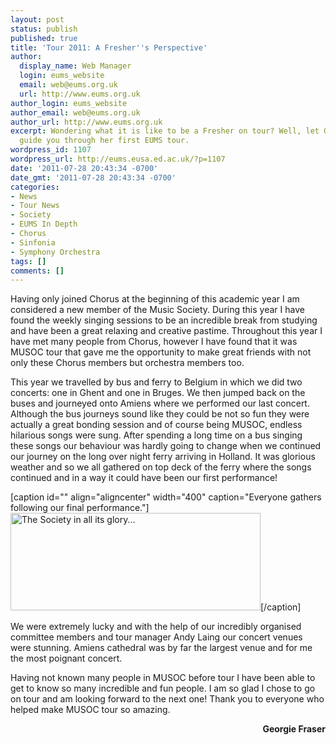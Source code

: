 ```yaml
---
layout: post
status: publish
published: true
title: 'Tour 2011: A Fresher''s Perspective'
author:
  display_name: Web Manager
  login: eums_website
  email: web@eums.org.uk
  url: http://www.eums.org.uk
author_login: eums_website
author_email: web@eums.org.uk
author_url: http://www.eums.org.uk
excerpt: Wondering what it is like to be a Fresher on tour? Well, let Georgie Fraser
  guide you through her first EUMS tour.
wordpress_id: 1107
wordpress_url: http://eums.eusa.ed.ac.uk/?p=1107
date: '2011-07-28 20:43:34 -0700'
date_gmt: '2011-07-28 20:43:34 -0700'
categories:
- News
- Tour News
- Society
- EUMS In Depth
- Chorus
- Sinfonia
- Symphony Orchestra
tags: []
comments: []
---
```

<p>Having only joined Chorus at the beginning of this academic year I am considered a new member of the Music Society.  During this year I have found the weekly singing sessions to be an incredible break from studying and have been a great relaxing and creative pastime. Throughout this year I have met many people from Chorus, however I have found that it was MUSOC tour that gave me the opportunity to make great friends with not only these Chorus members but orchestra members too.</p></p>
<p>This year we travelled by bus and ferry to Belgium in which we did two concerts: one in Ghent and one in Bruges. We then jumped back on the buses and journeyed onto Amiens where we performed our last concert. Although the bus journeys sound like they could be not so fun they were actually a great bonding session and of course being MUSOC, endless hilarious songs were sung. After spending a long time on a bus singing these songs our behaviour was hardly going to change when we continued our journey on the long over night ferry arriving in Holland.  It was glorious weather and so we all gathered on top deck of the ferry where the songs continued and in a way it could have been our first performance!</p></p>
<p>[caption id="" align="aligncenter" width="400" caption="Everyone gathers following our final performance."]<a href="http://eums.eusa.ed.ac.uk/wp-content/uploads/images/h500/tours/society2011_09.jpg"><img class="   " title="EUMS gathers in Amiens" src="http://eums.eusa.ed.ac.uk/wp-content/uploads/images/h500/tours/society2011_09.jpg" alt="The Society in all its glory..." width="400" height="156" /></a>[/caption]</p>
<p>We were extremely lucky and with the help of our incredibly organised committee members and tour manager Andy Laing our concert venues were stunning. Amiens cathedral was by far the largest venue and for me the most poignant concert.</p></p>
<p>Having not known many people in MUSOC before tour I have been able to get to know so many incredible and fun people. I am so glad I chose to go on tour and am looking forward to the next one! Thank you to everyone who helped make MUSOC tour so amazing.</p></p>
<p style="text-align: right;"><strong>Georgie Fraser</strong></p></p>
